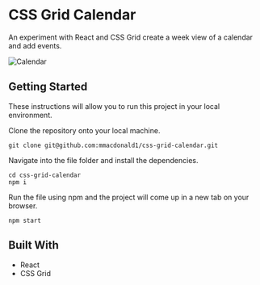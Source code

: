 # CSS Grid Calendar
An experiment with React and CSS Grid create a week view of a calendar and add events.

![Calendar](https://i.imgur.com/0Ucl6bT.png "Calendar")

## Getting Started

These instructions will allow you to run this project in your local environment.

Clone the repository onto your local machine.

```
git clone git@github.com:mmacdonald1/css-grid-calendar.git
```
Navigate into the file folder and install the dependencies.

```
cd css-grid-calendar
npm i
```
Run the file using npm and the project will come up in a new tab on your browser.

```
npm start
```
## Built With
  * React
  * CSS Grid
 
 
